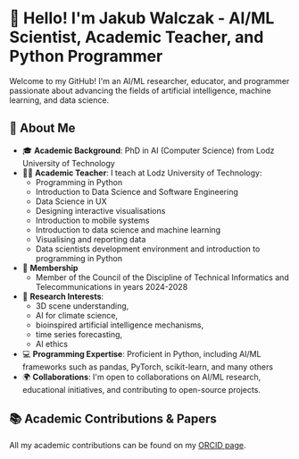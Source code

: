 # 👋 Hello! I'm Jakub Walczak - AI/ML Scientist, Academic Teacher, and Python Programmer

Welcome to my GitHub! I'm an AI/ML researcher, educator, and programmer passionate about advancing the fields of artificial intelligence, machine learning, and data science. 

## 🔬 About Me

- 🎓 **Academic Background**: PhD in AI (Computer Science) from Lodz University of Technology
- 🧑‍🏫 **Academic Teacher**: I teach at Lodz University of Technology:
  - Programming in Python
  - Introduction to Data Science and Software Engineering
  - Data Science in UX
  - Designing interactive visualisations
  - Introduction to mobile systems
  - Introduction to data science and machine learning
  - Visualising and reporting data
  - Data scientists development environment and introduction to programming in Python
- 👥 **Membership**
  - Member of the Council of the Discipline of Technical Informatics and Telecommunications in years 2024-2028
- 🤖 **Research Interests**:
  - 3D scene understanding,
  - AI for climate science,
  - bioinspired artificial intelligence mechanisms,
  - time series forecasting,
  - AI ethics
- 💻 **Programming Expertise**: Proficient in Python, including AI/ML frameworks such as pandas, PyTorch, scikit-learn, and many others
- 🌍 **Collaborations**: I'm open to collaborations on AI/ML research, educational initiatives, and contributing to open-source projects.
  
## 📚 Academic Contributions & Papers
All my academic contributions can be found on my [ORCID page](https://orcid.org/0000-0002-5632-9484).


